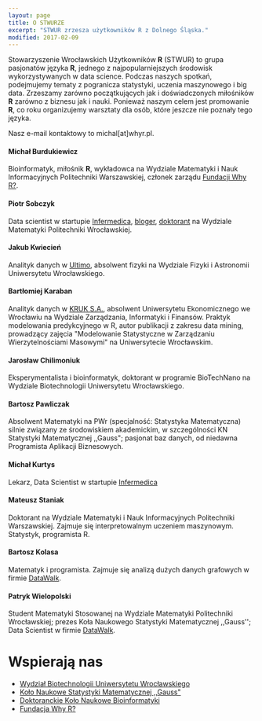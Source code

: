 ```yaml
---
layout: page
title: O STWURZE
excerpt: "STWUR zrzesza użytkowników R z Dolnego Śląska."
modified: 2017-02-09
---
```


Stowarzyszenie Wrocławskich Użytkowników **R** (STWUR) to grupa pasjonatów języka **R**, jednego z najpopularniejszych środowisk wykorzystywanych w data science. Podczas naszych spotkań, podejmujemy tematy z pogranicza statystyki, uczenia maszynowego i big data. Zrzeszamy zarówno początkujących jak i doświadczonych miłośników **R** zarówno z biznesu jak i nauki. Ponieważ naszym celem jest promowanie **R**, co roku organizujemy warsztaty dla osób, które jeszcze nie poznały tego języka.

Nasz e-mail kontaktowy to michal[at]whyr.pl.

#### Michał Burdukiewicz

Bioinformatyk, miłośnik **R**, wykładowca na Wydziale Matematyki i Nauk Informacyjnych Politechniki Warszawskiej, członek zarządu [Fundacji Why R?](whyr.pl).

#### Piotr Sobczyk

Data scientist w startupie [Infermedica](http://infermedica.com/), [bloger](http://szychtawdanych.pl/), 
[doktorant](http://prac.im.pwr.wroc.pl/~sobczyk/) na Wydziale Matematyki Politechniki Wrocławskiej.

#### Jakub Kwiecień

Analityk danych w [Ultimo](https://ultimo.pl/), absolwent fizyki na Wydziale Fizyki i Astronomii Uniwersytetu Wrocławskiego.

#### Bartłomiej Karaban

Analityk danych w [KRUK S.A.](https://pl.kruk.eu/kariera/zespoly-analityczne), absolwent Uniwersytetu Ekonomicznego we Wrocławiu na Wydziale Zarządzania, Informatyki i Finansów. Praktyk modelowania predykcyjnego w R, autor publikacji z zakresu data mining, prowadzący zajęcia "Modelowanie Statystyczne w Zarządzaniu Wierzytelnościami Masowymi" na Uniwersytecie Wrocławskim.

#### Jarosław Chilimoniuk

Eksperymentalista i bioinformatyk, doktorant w programie BioTechNano na Wydziale Biotechnologii Uniwersytetu Wrocławskiego.

#### Bartosz Pawliczak

Absolwent Matematyki na PWr (specjalność: Statystyka Matematyczna) silnie związany ze środowiskiem akademickim, w szczególności KN Statystyki Matematycznej ,,Gauss"; pasjonat baz danych, od niedawna Programista Aplikacji Biznesowych.

#### Michał Kurtys
Lekarz, Data Scientist w startupie [Infermedica](http://infermedica.com/)

#### Mateusz Staniak

Doktorant na Wydziale Matematyki i Nauk Informacyjnych Politechniki Warszawskiej. Zajmuje się interpretowalnym uczeniem maszynowym. Statystyk, programista R.

#### Bartosz Kolasa

Matematyk i programista. Zajmuje się analizą dużych danych grafowych w firmie [DataWalk](http://datawalk.com).

#### Patryk Wielopolski

Student Matematyki Stosowanej na Wydziale Matematyki Politechniki Wrocławskiej; prezes Koła Naukowego Statystyki Matematycznej ,,Gauss''; Data Scientist w firmie [DataWalk](http://datawalk.com).


# Wspierają nas

* [Wydział Biotechnologii Uniwersytetu Wrocławskiego](http://www.biotech.uni.wroc.pl/)
* [Koło Naukowe Statystyki Matematycznej ,,Gauss"](http://gauss.im.pwr.wroc.pl)
* [Doktoranckie Koło Naukowe Bioinformatyki](http://michbur.github.io/DKNB/)
* [Fundacja Why R?](http://whyr.pl)
